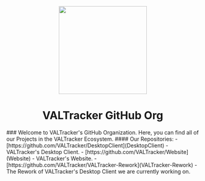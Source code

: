 <p align="center"><img width="230px" src="https://valtracker.gg/img/VALTracker_Logo_default.png"></p>
<h1 align="center">VALTracker GitHub Org</h1>
### Welcome to VALTracker's GitHub Organization. Here, you can find all of our Projects in the VALTracker Ecosystem.
#### Our Repositories:
- [https://github.com/VALTracker/DesktopClient](DesktopClient) - VALTracker's Desktop Client. 
- [https://github.com/VALTracker/Website](Website) - VALTracker's Website.
- [https://github.com/VALTracker/VALTracker-Rework](VALTracker-Rework) - The Rework of VALTracker's Desktop Client we are currently working on.
